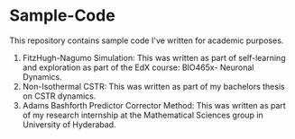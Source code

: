 # Sample-Code

This repository contains sample code I've written for academic purposes.

1. FitzHugh-Nagumo Simulation:
    This was written as part of self-learning and exploration as part of the EdX course: BIO465x- Neuronal Dynamics.
2. Non-Isothermal CSTR:
    This was written as part of my bachelors thesis on CSTR dynamics. 
3. Adams Bashforth Predictor Corrector Method:
    This was written as part of my research internship at the Mathematical Sciences group in University of Hyderabad. 
